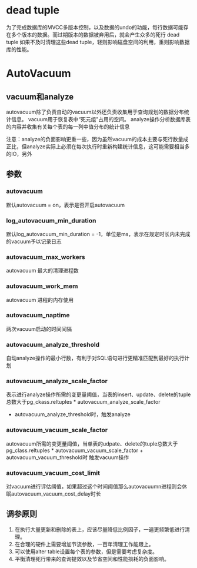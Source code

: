 # dead tuple
为了完成数据库的MVCC多版本控制，以及数据的undo的功能，每行数据可能存在多个版本的数据。而过期版本的数据被弃用后，就会产生众多的死行 dead tuple
如果不及时清理这些dead tuple，轻则影响磁盘空间的利用，重则影响数据库的性能。


# AutoVacuum
## vacuum和analyze
autovacuum除了负责自动的vacuum以外还负责收集用于查询规划的数据分布统计信息。
vacuum用于恢复表中“死元组”占用的空间。
analyze操作分析数据库表的内容并收集有关每个表的每一列中值分布的统计信息

注意：analyze的负面影响更重一些，因为虽然vacuum的成本主要与死行数量成正比，但analyze实际上必须在每次执行时重新构建统计信息，这可能需要相当多的IO，另外

## 参数
### autovacuum
默认autovacuum = on，表示是否开启autovacuum

### log_autovacuum_min_duration
默认log_autovacuum_min_duration = -1，单位是ms，表示在规定时长内未完成的vacuum予以记录日志

### autovacuum_max_workers
autovacuum 最大的清理进程数

### autovacuum_work_mem
autovacuum 进程的内存使用

### autovacuum_naptime
两次vacuum启动的时间间隔

### autovacuum_analyze_threshold
自动analyze操作的最小行数，有利于对SQL语句进行更精准匹配到最好的执行计划

### autovacuum_analyze_scale_factor
表示进行analyze操作所需的变更量阈值，当表的insert、update、delete的tuple总数大于pg_ckass.reltuples * autovacuum_analyze_scale_factor
+ autovacuum_analyze_threshold时，触发analyze

### autovacuum_vacuum_scale_factor
autovacuum所需的变更量阈值，当单表的udpate、delete的tuple总数大于pg_class.reltuples * autovacuum_vacuum_scale_factor + autovacuum_vacuum_threshold时
触发vacuum操作

### autovacuum_vacuum_cost_limit
对vacuum进行评估阈值，如果超过这个时间阈值那么autovacuumn进程则会休眠autovacuum_vacuum_cost_delay时长

## 调参原则
1. 在执行大量更新和删除的表上，应该尽量降低比例因子，一遍更频繁低进行清理。
2. 在合理的硬件上需要增加节流参数，一百年清理工作能跟上。
3. 可以使用alter table设置每个表的参数，但是需要考虑复杂度。
4. 平衡清理死行带来的查询提效以及节省空间和性能损耗的负面影响。





